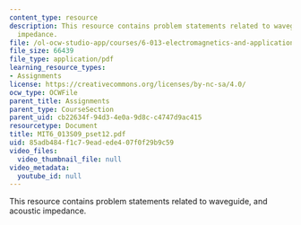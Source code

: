```yaml
---
content_type: resource
description: This resource contains problem statements related to waveguide, and acoustic
  impedance.
file: /ol-ocw-studio-app/courses/6-013-electromagnetics-and-applications-spring-2009/85adb484f1c79eadede407f0f29b9c59_MIT6_013S09_pset12.pdf
file_size: 66439
file_type: application/pdf
learning_resource_types:
- Assignments
license: https://creativecommons.org/licenses/by-nc-sa/4.0/
ocw_type: OCWFile
parent_title: Assignments
parent_type: CourseSection
parent_uid: cb22634f-94d3-4e0a-9d8c-c4747d9ac415
resourcetype: Document
title: MIT6_013S09_pset12.pdf
uid: 85adb484-f1c7-9ead-ede4-07f0f29b9c59
video_files:
  video_thumbnail_file: null
video_metadata:
  youtube_id: null
---
```

This resource contains problem statements related to waveguide, and acoustic impedance.